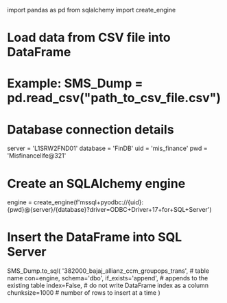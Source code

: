 import pandas as pd
from sqlalchemy import create_engine

# Load data from CSV file into DataFrame
# Example: SMS_Dump = pd.read_csv("path_to_csv_file.csv")

# Database connection details
server = 'L1SRW2FND01'
database = 'FinDB'
uid = 'mis_finance'
pwd = 'Misfinancelife@321'

# Create an SQLAlchemy engine
engine = create_engine(f'mssql+pyodbc://{uid}:{pwd}@{server}/{database}?driver=ODBC+Driver+17+for+SQL+Server')

# Insert the DataFrame into SQL Server
SMS_Dump.to_sql(
    '382000_bajaj_allianz_ccm_groupops_trans',  # table name
    con=engine,
    schema='dbo',
    if_exists='append',  # appends to the existing table
    index=False,  # do not write DataFrame index as a column
    chunksize=1000  # number of rows to insert at a time
)
